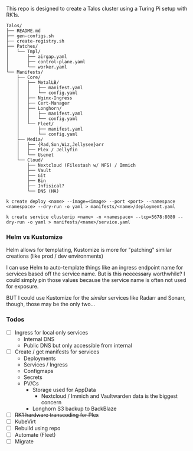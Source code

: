 This repo is designed to create a Talos cluster using a Turing Pi setup with RK1s.

```
Talos/
├── README.md
├── gen-configs.sh
├── create-registry.sh
├── Patches/
│   └── Tmpl/
│       ├── airgap.yaml
│       ├── control-plane.yaml
│       └── worker.yaml
└── Manifests/
    ├── Core/
    │   ├── MetalLB/
    │   │   ├── manifest.yaml
    │   │   └── config.yaml
    │   ├── Nginx-Ingress
    │   ├── Cert-Manager
    │   ├── Longhorn/
    │   │   ├── manifest.yaml
    │   │   └── config.yaml
    │   └── Fleet/
    │       ├── manifest.yaml
    │       └── config.yaml
    ├── Media/
    │   ├── {Rad,Son,Wiz,Jellysee}arr
    │   ├── Plex / Jellyfin
    │   └── Usenet
    └── Cloud/
        ├── Nextcloud (Filestash w/ NFS) / Immich
        ├── Vault
        ├── Git
        ├── Bin
        ├── Infisical?
        └── DNS (HA)

k create deploy <name> --image=<image> --port <port> --namespace <namespace> --dry-run -o yaml > manifests/<name>/deployment.yaml

k create service clusterip <name> -n <namespace> --tcp=5678:8080 --dry-run -o yaml > manifests/<name>/service.yaml
```
### Helm vs Kustomize

Helm allows for templating, Kustomize is more for "patching" similar creations (like prod / dev environments)

I can use Helm to auto-template things like an ingress endpoint name for services based off the service name. But is this ~~neccessary~~ worthwhile? I could simply pin those values because the service name is often not used for exposure.

BUT I could use Kustomize for the _similar_ services like Radarr and Sonarr, though, those may be the only two...

### Todos

- [ ] Ingress for local only services
    - Internal DNS
    - Public DNS but only accessible from internal
- [ ] Create / get manifests for services
    - Deployments
    - Services / Ingress
    - Configmaps
    - Secrets
    - PV/Cs
      - Storage used for AppData
        - Nextcloud / Immich and Vaultwarden data is the biggest concern
      - Longhorn S3 backup to BackBlaze
- [ ] ~~RK1 hardware transcoding for Plex~~
- [ ] KubeVirt
- [ ] Rebuild using repo
- [ ] Automate (Fleet)
- [ ] Migrate